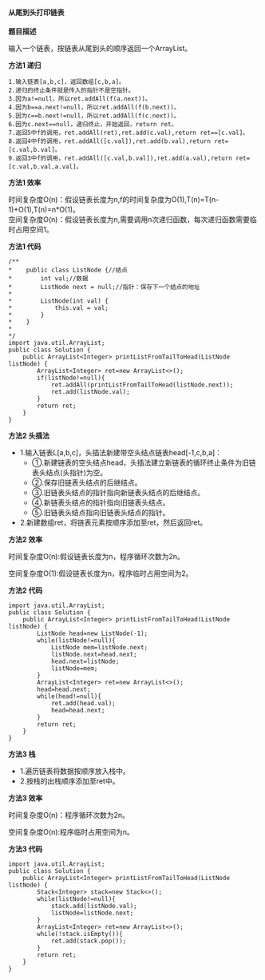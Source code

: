 #### 从尾到头打印链表

**题目描述**

输入一个链表，按链表从尾到头的顺序返回一个ArrayList。        

**方法1 递归**

```
1.输入链表[a,b,c]，返回数组[c,b,a]。  
2.递归的终止条件就是传入的指针不是空指针。  
3.因为a!=null，所以ret.addAll(f(a.next))。  
4.因为b==a.next!=null，所以ret.addAll(f(b.next))。  
5.因为c==b.next!=null，所以ret.addAll(f(c.next))。  
6.因为c.next==null，递归终止，开始返回，return ret。  
7.返回5中f的调用，ret.addAll(ret),ret.add(c.val),return ret==[c.val]。  
8.返回4中f的调用，ret.addAll([c.val]),ret.add(b.val),return ret= [c.val,b.val]。  
9.返回3中f的调用，ret.addAll([c.val,b.val]),ret.add(a.val),return ret=[c.val,b.val,a.val]。  
```
**方法1 效率**

时间复杂度O(n)：假设链表长度为n,f的时间复杂度为O(1),T(n)=T(n-1)+O(1),T(n)=n\*O(1)。    
空间复杂度O(n)：假设链表长度为n,需要调用n次递归函数，每次递归函数需要临时占用空间1。    

**方法1 代码**

```
/**
*    public class ListNode {//结点
*        int val;//数据
*        ListNode next = null;//指针：保存下一个结点的地址
*
*        ListNode(int val) {
*            this.val = val;
*        }
*    }
*
*/
import java.util.ArrayList;
public class Solution {
    public ArrayList<Integer> printListFromTailToHead(ListNode listNode) {
        ArrayList<Integer> ret=new ArrayList<>();
        if(listNode!=null){
            ret.addAll(printListFromTailToHead(listNode.next));
            ret.add(listNode.val);
        }
        return ret;
    }
}
```
**方法2 头插法**

+ 1.输入链表L[a,b,c]，头插法新建带空头结点链表head[-1,c,b,a]：      
  + ①.新建链表的空头结点head，头插法建立新链表的循环终止条件为旧链表头结点(头指针)为空。    
  + ②.保存旧链表头结点的后继结点。   
  + ③.旧链表头结点的指针指向新链表头结点的后继结点。  
  + ④.新链表头结点的指针指向旧链表头结点。       
  + ⑤.旧链表头结点指向旧链表头结点的指针。         
+ 2.新建数组ret，将链表元素按顺序添加至ret，然后返回ret。  

**方法2 效率**  

时间复杂度O(n):假设链表长度为n，程序循环次数为2n。    

空间复杂度O(1):假设链表长度为n，程序临时占用空间为2。    

**方法2 代码**

```
import java.util.ArrayList;
public class Solution {
    public ArrayList<Integer> printListFromTailToHead(ListNode listNode) {
        ListNode head=new ListNode(-1);
        while(listNode!=null){
            ListNode mem=listNode.next;
            listNode.next=head.next;
            head.next=listNode;
            listNode=mem;
        }
        ArrayList<Integer> ret=new ArrayList<>();
        head=head.next;
        while(head!=null){
            ret.add(head.val);
            head=head.next;
        }
        return ret;
    }
}
```
**方法3 栈**

+ 1.遍历链表将数据按顺序放入栈中。  
+ 2.按栈的出栈顺序添加至ret中。  

**方法3 效率**

时间复杂度O(n)：程序循环次数为2n。  

空间复杂度O(n):程序临时占用空间为n。  

**方法3 代码**

```
import java.util.ArrayList;
public class Solution {
    public ArrayList<Integer> printListFromTailToHead(ListNode listNode) {
        Stack<Integer> stack=new Stack<>();
        while(listNode!=null){
            stack.add(listNode.val);
            listNode=listNode.next;
        }
        ArrayList<Integer> ret=new ArrayList<>();
        while(!stack.isEmpty()){
            ret.add(stack.pop());
        }
        return ret;
    }
}
```
